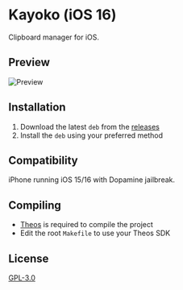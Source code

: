 # Kayoko (iOS 16)

Clipboard manager for iOS.

## Preview

<img src="Preview.png" alt="Preview" />

## Installation

1. Download the latest `deb` from the [releases](https://github.com/Lessica/Kayoko/releases)
2. Install the `deb` using your preferred method

## Compatibility

iPhone running iOS 15/16 with Dopamine jailbreak.

## Compiling

  - [Theos](https://theos.dev/) is required to compile the project
  - Edit the root `Makefile` to use your Theos SDK

## License

[GPL-3.0](https://github.com/Lessica/Kayoko/blob/main/COPYING)
